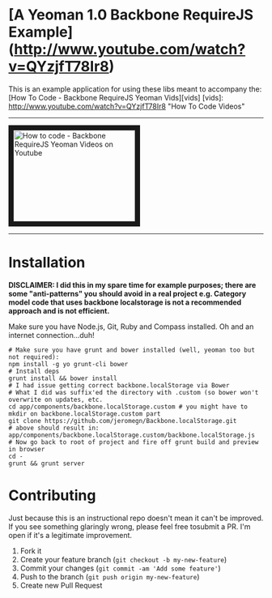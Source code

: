 # [A Yeoman 1.0 Backbone RequireJS Example] (http://www.youtube.com/watch?v=QYzjfT78Ir8)

This is an example application for using these libs meant to accompany the: [How To Code - Backbone RequireJS Yeoman Vids][vids]
[vids]: http://www.youtube.com/watch?v=QYzjfT78Ir8 "How To Code Videos"

---

<a href="http://www.youtube.com/watch?feature=player_embedded&v=QYzjfT78Ir8" target="_blank"><img src="http://img.youtube.com/vi/QYzjfT78Ir8/0.jpg" 
alt="How to code - Backbone RequireJS Yeoman Videos on Youtube" width="240" height="180" border="10" /></a>

---

# Installation

**DISCLAIMER: I did this in my spare time for example purposes; there are some "anti-patterns" you should avoid in a real project e.g. Category model code that uses backbone localstorage is not a recommended approach and is not __efficient__.**

Make sure you have Node.js, Git, Ruby and Compass installed. Oh and an internet connection...duh!

```base
# Make sure you have grunt and bower installed (well, yeoman too but not required):
npm install -g yo grunt-cli bower
# Install deps
grunt install && bower install
# I had issue getting correct backbone.localStorage via Bower
# What I did was suffix'ed the directory with .custom (so bower won't overwrite on updates, etc.
cd app/components/backbone.localStorage.custom # you might have to mkdir on backbone.localStorage.custom part
git clone https://github.com/jeromegn/Backbone.localStorage.git
# above should result in: app/components/backbone.localStorage.custom/backbone.localStorage.js
# Now go back to root of project and fire off grunt build and preview in browser
cd -
grunt && grunt server
```

# Contributing

Just because this is an instructional repo doesn't mean it can't be improved. If you see something glaringly wrong, please feel free tosubmit a PR. I'm open if it's a legitimate improvement.

1. Fork it
2. Create your feature branch (`git checkout -b my-new-feature`)
3. Commit your changes (`git commit -am 'Add some feature'`)
4. Push to the branch (`git push origin my-new-feature`)
5. Create new Pull Request


